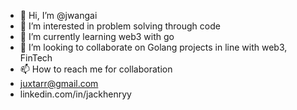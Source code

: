 - 👋 Hi, I’m @jwangai
- 👀 I’m interested in problem solving through code
- 🌱 I’m currently learning web3 with go
- 💞️ I’m looking to collaborate on Golang projects in line with web3, FinTech
- 📫 How to reach me for collaboration
- juxtarr@gmail.com
- linkedin.com/in/jackhenryy

<!---
jwangai/jwangai is a ✨ special ✨ repository because its `README.md` (this file) appears on your GitHub profile.
You can click the Preview link to take a look at your changes.
--->
